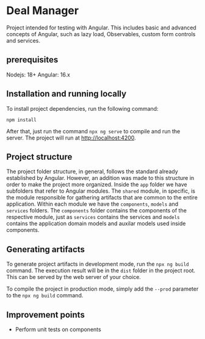 # Deal Manager

Project intended for testing with Angular. This includes basic and advanced concepts of Angular, such as lazy load, Observables, custom form controls and services.

## prerequisites

Nodejs: 18+
Angular: 16.x

## Installation and running locally

To install project dependencies, run the following command:

`npm install`

After that, just run the command `npx ng serve` to compile and run the server. The project will run at [http://localhost:4200](http://localhost:4200).

## Project structure

The project folder structure, in general, follows the standard already established by Angular. However, an addition was made to this structure in order to make the project more organized. Inside the `app` folder we have subfolders that refer to Angular modules. The `shared` module, in specific, is the module responsible for gathering artifacts that are common to the entire application. Within each module we have the `components`, `models` and `services` folders. The `components` folder contains the components of the respective module, just as `services` contains the services and `models` contains the application domain models and auxilar models used inside components.

## Generating artifacts

To generate project artifacts in development mode, run the `npx ng build` command. The execution result will be in the `dist` folder in the project root. This can be served by the web server of your choice.

To compile the project in production mode, simply add the `--prod` parameter to the `npx ng build` command.

## Improvement points
- Perform unit tests on components
